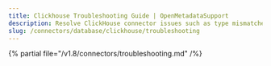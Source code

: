 ```yaml
---
title: Clickhouse Troubleshooting Guide | OpenMetadataSupport
description: Resolve ClickHouse connector issues such as type mismatches, invalid credentials, or ingestion slowdowns.
slug: /connectors/database/clickhouse/troubleshooting
---
```


{% partial file="/v1.8/connectors/troubleshooting.md" /%}
